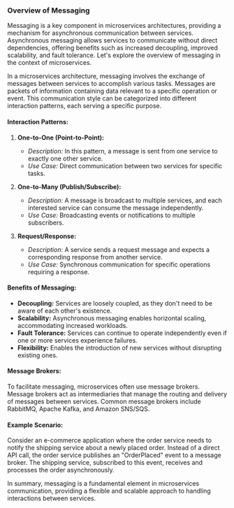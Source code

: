 ### Overview of Messaging

Messaging is a key component in microservices architectures, providing a mechanism for asynchronous communication between services. Asynchronous messaging allows services to communicate without direct dependencies, offering benefits such as increased decoupling, improved scalability, and fault tolerance. Let's explore the overview of messaging in the context of microservices.

In a microservices architecture, messaging involves the exchange of messages between services to accomplish various tasks. Messages are packets of information containing data relevant to a specific operation or event. This communication style can be categorized into different interaction patterns, each serving a specific purpose.

#### Interaction Patterns:

1. **One-to-One (Point-to-Point):**

   - _Description:_ In this pattern, a message is sent from one service to exactly one other service.
   - _Use Case:_ Direct communication between two services for specific tasks.

2. **One-to-Many (Publish/Subscribe):**

   - _Description:_ A message is broadcast to multiple services, and each interested service can consume the message independently.
   - _Use Case:_ Broadcasting events or notifications to multiple subscribers.

3. **Request/Response:**
   - _Description:_ A service sends a request message and expects a corresponding response from another service.
   - _Use Case:_ Synchronous communication for specific operations requiring a response.

#### Benefits of Messaging:

- **Decoupling:** Services are loosely coupled, as they don't need to be aware of each other's existence.
- **Scalability:** Asynchronous messaging enables horizontal scaling, accommodating increased workloads.
- **Fault Tolerance:** Services can continue to operate independently even if one or more services experience failures.
- **Flexibility:** Enables the introduction of new services without disrupting existing ones.

#### Message Brokers:

To facilitate messaging, microservices often use message brokers. Message brokers act as intermediaries that manage the routing and delivery of messages between services. Common message brokers include RabbitMQ, Apache Kafka, and Amazon SNS/SQS.

#### Example Scenario:

Consider an e-commerce application where the order service needs to notify the shipping service about a newly placed order. Instead of a direct API call, the order service publishes an "OrderPlaced" event to a message broker. The shipping service, subscribed to this event, receives and processes the order asynchronously.

In summary, messaging is a fundamental element in microservices communication, providing a flexible and scalable approach to handling interactions between services.
